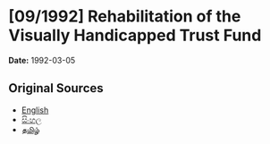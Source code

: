 # [09/1992] Rehabilitation of the Visually Handicapped Trust Fund

**Date:** 1992-03-05

## Original Sources

- [English](https://documents.gov.lk/view/acts/1992/3/09-1992_E.pdf)
- [සිංහල](https://documents.gov.lk/view/acts/1992/3/09-1992_S.pdf)
- [தமிழ்](https://documents.gov.lk/view/acts/1992/3/09-1992_T.pdf)
